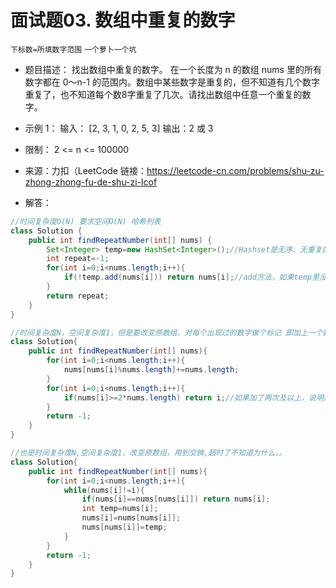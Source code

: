 面试题03. 数组中重复的数字
====
`下标数=所填数字范围` `一个萝卜一个坑`
    
* 题目描述：
找出数组中重复的数字。
在一个长度为 n 的数组 nums 里的所有数字都在 0～n-1 的范围内。数组中某些数字是重复的，但不知道有几个数字重复了，也不知道每个数8字重复了几次。请找出数组中任意一个重复的数字。
     
* 示例 1：
输入：
[2, 3, 1, 0, 2, 5, 3]
输出：2 或 3
    
* 限制：
2 <= n <= 100000
    
* 来源：力扣（LeetCode
链接：https://leetcode-cn.com/problems/shu-zu-zhong-zhong-fu-de-shu-zi-lcof
    
* 解答：
```Java
//时间复杂度O(N) 要求空间O(N) 哈希列表
class Solution {
    public int findRepeatNumber(int[] nums) {
        Set<Integer> temp=new HashSet<Integer>();//Hashset是无序、无重复的
        int repeat=-1;
        for(int i=0;i<nums.length;i++){
            if(!temp.add(nums[i])) return nums[i];//add方法，如果temp里没有nums[i]，就把它加进去，要是已经有了，就返回false
        }
        return repeat;
    }
}
```
    
```Java
//时间复杂度N，空间复杂度1，但是要改变原数组，对每个出现过的数字做个标记 即加上一个数组长度
class Solution{
    public int findRepeatNumber(int[] nums){
        for(int i=0;i<nums.length;i++){
            nums[nums[i]%nums.length]+=nums.length;
        }
        for(int i=0;i<nums.length;i++){
            if(nums[i]>=2*nums.length) return i;//如果加了两次及以上，说明这是重复数组
        }
        return -1;
    }
}
```
    
```Java
//也是时间复杂度N,空间复杂度1，改变原数组，用到交换,超时了不知道为什么。。
class Solution{
    public int findRepeatNumber(int[] nums){
        for(int i=0;i<nums.length;i++){
            while(nums[i]!=i){
                if(nums[i]==nums[nums[i]]) return nums[i];
                int temp=nums[i];
                nums[i]=nums[nums[i]];
                nums[nums[i]]=temp;
            }
        }
        return -1;
    }
}
```


